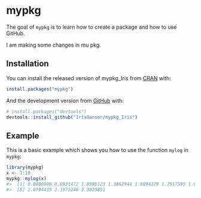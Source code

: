 
<!-- README.md is generated from README.Rmd. Please edit that file -->

# mypkg

<!-- badges: start -->

<!-- badges: end -->

The goal of `mypkg` is to learn how to create a package and how to use
GitHub.

I am making some changes in mu pkg.

## Installation

You can install the released version of mypkg\_Iris from
[CRAN](https://CRAN.R-project.org) with:

``` r
install.packages("mypkg")
```

And the development version from [GitHub](https://github.com/) with:

``` r
# install.packages("devtools")
devtools::install_github("IrisGanser/mypkg_Iris")
```

## Example

This is a basic example which shows you how to use the function `mylog`
in `mypkg`:

``` r
library(mypkg)
x <- 1:10
mypkg::mylog(x)
#>  [1] 0.0000000 0.6931472 1.0986123 1.3862944 1.6094379 1.7917595 1.9459101
#>  [8] 2.0794415 2.1972246 2.3025851
```
